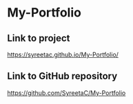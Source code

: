 # My-Portfolio

## Link to project

https://syreetac.github.io/My-Portfolio/

## Link to GitHub repository

https://github.com/SyreetaC/My-Portfolio
